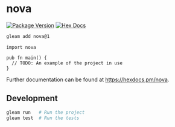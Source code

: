 # nova

[![Package Version](https://img.shields.io/hexpm/v/nova)](https://hex.pm/packages/nova)
[![Hex Docs](https://img.shields.io/badge/hex-docs-ffaff3)](https://hexdocs.pm/nova/)

```sh
gleam add nova@1
```
```gleam
import nova

pub fn main() {
  // TODO: An example of the project in use
}
```

Further documentation can be found at <https://hexdocs.pm/nova>.

## Development

```sh
gleam run   # Run the project
gleam test  # Run the tests
```
